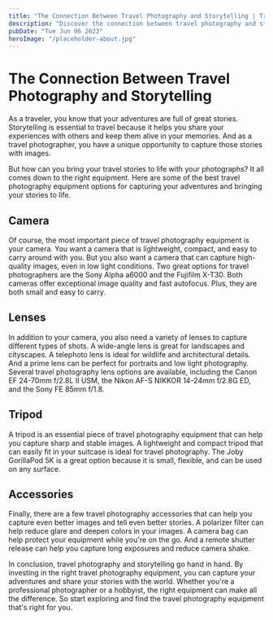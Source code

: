 ```yaml
---
title: "The Connection Between Travel Photography and Storytelling | Travel Photography Equipment"
description: "Discover the connection between travel photography and storytelling and how the right equipment can bring your travel stories to life. Learn about the best travel photography equipment for capturing your adventures."
pubDate: "Tue Jun 06 2023"
heroImage: "/placeholder-about.jpg"
---
```


# The Connection Between Travel Photography and Storytelling 

As a traveler, you know that your adventures are full of great stories. Storytelling is essential to travel because it helps you share your experiences with others and keep them alive in your memories. And as a travel photographer, you have a unique opportunity to capture those stories with images. 

But how can you bring your travel stories to life with your photographs? It all comes down to the right equipment. Here are some of the best travel photography equipment options for capturing your adventures and bringing your stories to life. 

## Camera 

Of course, the most important piece of travel photography equipment is your camera. You want a camera that is lightweight, compact, and easy to carry around with you. But you also want a camera that can capture high-quality images, even in low light conditions. Two great options for travel photographers are the Sony Alpha a6000 and the Fujifilm X-T30. Both cameras offer exceptional image quality and fast autofocus. Plus, they are both small and easy to carry. 

## Lenses 

In addition to your camera, you also need a variety of lenses to capture different types of shots. A wide-angle lens is great for landscapes and cityscapes. A telephoto lens is ideal for wildlife and architectural details. And a prime lens can be perfect for portraits and low light photography. Several travel photography lens options are available, including the Canon EF 24-70mm f/2.8L II USM, the Nikon AF-S NIKKOR 14-24mm f/2.8G ED, and the Sony FE 85mm f/1.8. 

## Tripod 

A tripod is an essential piece of travel photography equipment that can help you capture sharp and stable images. A lightweight and compact tripod that can easily fit in your suitcase is ideal for travel photography. The Joby GorillaPod 5K is a great option because it is small, flexible, and can be used on any surface. 

## Accessories 

Finally, there are a few travel photography accessories that can help you capture even better images and tell even better stories. A polarizer filter can help reduce glare and deepen colors in your images. A camera bag can help protect your equipment while you&#39;re on the go. And a remote shutter release can help you capture long exposures and reduce camera shake. 

In conclusion, travel photography and storytelling go hand in hand. By investing in the right travel photography equipment, you can capture your adventures and share your stories with the world. Whether you&#39;re a professional photographer or a hobbyist, the right equipment can make all the difference. So start exploring and find the travel photography equipment that&#39;s right for you.